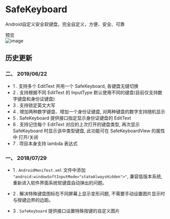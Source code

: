 # **SafeKeyboard**
Android自定义安全软键盘，完全自定义，方便、安全、可靠

预览<br>
![image](https://img-blog.csdn.net/20180516102718149)

## **历史更新**


### 二、 2019/06/22
* 1 . 支持多个 EditText 共用一个 SafeKeyboard, 各键盘无缝切换
* 2 . 支持根据不同 EditText 的 InputType 默认使用不同的键盘(目前仅支持数字键盘和身份证键盘)
* 3 . 支持锁定英文大写
* 4 . 增加两种数字键盘、增加一个身份证键盘, 对两种键盘的数字支持随机显示
* 5 . SafeKeyboard 提供接口指定显示身份证键盘的 EditText
* 6 . 支持记住每个 EditText 对应的上次打开的键盘类型, 再次显示 SafeKeyboard 时显示该中类型键盘, 此功能可在 SafeKeyboardView 的属性中 打开/关闭
* 7 . 项目本身支持 lambda 表达式

### 一、 2018/07/29
* 1 . `AndroidMenifest.xml` 文件中添加 `"android:windowSoftInputMode="stateAlwaysHidden">"`, 兼容低版本系统, 重新进入软件界面系统软键盘自动弹出的问题。

* 2 . 解决特殊键盘图标在不同屏幕上显示变形问题, 不需要手动设置图片显示时与按键边界的边距。
* 3 . `SafeKeyboard` 提供接口设置特殊按键的自定义图片
